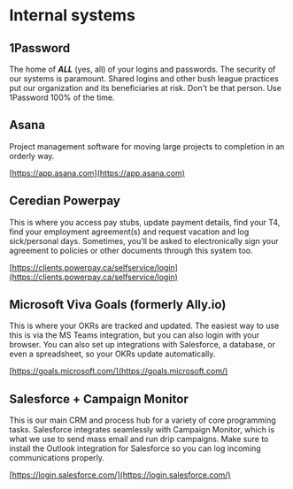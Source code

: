 # Internal systems

## 1Password
The home of __*ALL*__ (yes, all) of your logins and passwords. The security of our systems is paramount. Shared logins and other bush league practices put our organization and its beneficiaries at risk. Don't be that person. Use 1Password 100% of the time.

## Asana
Project management software for moving large projects to completion in an orderly way.

[https://app.asana.com](https://app.asana.com)


## Ceredian Powerpay
This is where you access pay stubs, update payment details, find your T4, find your employment agreement(s) and request vacation and log sick/personal days. Sometimes, you’ll be asked to electronically sign your agreement to policies or other documents through this system too.

[https://clients.powerpay.ca/selfservice/login](https://clients.powerpay.ca/selfservice/login)

## Microsoft Viva Goals (formerly Ally.io)
This is where your OKRs are tracked and updated. The easiest way to use this is via the MS Teams integration, but you can also login with your browser. You can also set up integrations with Salesforce, a database, or even a spreadsheet,  so your OKRs update automatically.

[https://goals.microsoft.com/](https://goals.microsoft.com/)


## Salesforce + Campaign Monitor
This is our main CRM and process hub for a variety of core programming tasks. Salesforce integrates seamlessly with Campaign Monitor, which is what we use to send mass email and run drip campaigns. Make sure to install the Outlook integration for Salesforce so you can log incoming communications properly.

[https://login.salesforce.com/](https://login.salesforce.com/)

<cta-arrow target="moonlighting" text="Moonlighting"></cta-arrow>
